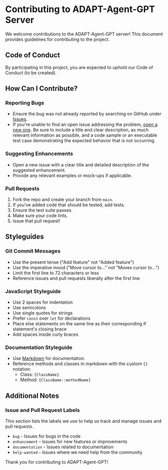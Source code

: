 # Contributing to ADAPT-Agent-GPT Server

We welcome contributions to the ADAPT-Agent-GPT server! This document provides guidelines for contributing to the project.

## Code of Conduct

By participating in this project, you are expected to uphold our Code of Conduct (to be created).

## How Can I Contribute?

### Reporting Bugs

- Ensure the bug was not already reported by searching on GitHub under [Issues](https://github.com/yourusername/ADAPT-Agent-GPT/issues).
- If you're unable to find an open issue addressing the problem, [open a new one](https://github.com/yourusername/ADAPT-Agent-GPT/issues/new). Be sure to include a title and clear description, as much relevant information as possible, and a code sample or an executable test case demonstrating the expected behavior that is not occurring.

### Suggesting Enhancements

- Open a new issue with a clear title and detailed description of the suggested enhancement.
- Provide any relevant examples or mock-ups if applicable.

### Pull Requests

1. Fork the repo and create your branch from `main`.
2. If you've added code that should be tested, add tests.
3. Ensure the test suite passes.
4. Make sure your code lints.
5. Issue that pull request!

## Styleguides

### Git Commit Messages

- Use the present tense ("Add feature" not "Added feature")
- Use the imperative mood ("Move cursor to..." not "Moves cursor to...")
- Limit the first line to 72 characters or less
- Reference issues and pull requests liberally after the first line

### JavaScript Styleguide

- Use 2 spaces for indentation
- Use semicolons
- Use single quotes for strings
- Prefer `const` over `let` for declarations
- Place else statements on the same line as their corresponding if statement's closing brace
- Add spaces inside curly braces

### Documentation Styleguide

- Use [Markdown](https://daringfireball.net/projects/markdown) for documentation.
- Reference methods and classes in markdown with the custom `{}` notation:
    - Class: `{ClassName}`
    - Method: `{ClassName::methodName}`

## Additional Notes

### Issue and Pull Request Labels

This section lists the labels we use to help us track and manage issues and pull requests.

* `bug` - Issues for bugs in the code
* `enhancement` - Issues for new features or improvements
* `documentation` - Issues related to documentation
* `help-wanted` - Issues where we need help from the community

Thank you for contributing to ADAPT-Agent-GPT!